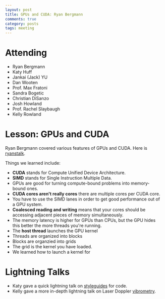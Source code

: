 ```yaml
---
layout: post
title: GPUs and CUDA: Ryan Bergmann
comments: true
category: posts
tags: meeting 
---
```




# Attending

- Ryan Bergmann
- Katy Huff
- Jankai (Jack) YU
- Dan Wooten
- Prof. Max Fratoni
- Sandra Bogetic
- Christian DiSanzo
- Josh Howland
- Prof. Rachel Slaybaugh
- Kelly Rowland

# Lesson: GPUs and CUDA

Ryan Bergmann covered various features of GPUs and CUDA. Here is [ryanstalk][].


Things we learned include:

- **CUDA** stands for Compute Unified Device Architecture.
- **SIMD** stands for Single Instruction Multiple Data.
- GPUs are good for turning compute-bound problems into memory-bound ones.
- **CUDA cores aren't really cores** there are multiple cores per CUDA core.
- You have to use the SIMD lanes in order to get good performance out of a GPU system.
- **Coalesced reading and writing** means that your cores should be accessing 
  adjacent pieces of memory simultaneously.
- The memory latency is higher for GPUs than CPUs, but the GPU hides this better 
  the more threads you're running.
- The **host thread** launches the GPU kernel
- Threads are organized into blocks
- Blocks are organzied into grids 
- The grid is the kernel you have loaded.
- We learned how to launch a kernel for 


# Lightning Talks 

- Katy gave a quick lightning talk on [styleguides][] for code.
- Kelly gave a more in-depth lightning talk on Laser Doppler [vibrometry][].


[ryanstalk]: https://github.com/sellitforcache/cuda_tut "Ryan's Tutorial" 

[styleguides]: https://drive.google.com/file/d/0ByP1TmlNKprrcGdpaWJyeUZPb3c/edit?usp=sharing "Style Guides" 

[vibrometry]: "Vibrometry" 

